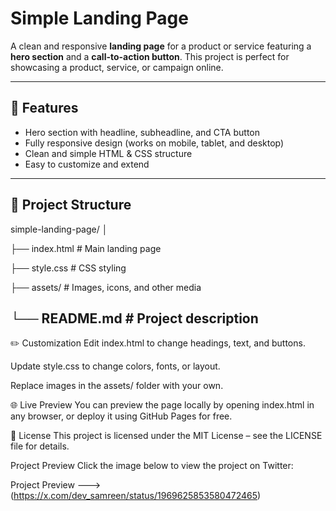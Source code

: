 # Simple Landing Page

A clean and responsive **landing page** for a product or service featuring a **hero section** and a **call-to-action button**. This project is perfect for showcasing a product, service, or campaign online.

---

## 🚀 Features

- Hero section with headline, subheadline, and CTA button  
- Fully responsive design (works on mobile, tablet, and desktop)  
- Clean and simple HTML & CSS structure  
- Easy to customize and extend  

---

## 📂 Project Structure

simple-landing-page/
│

├── index.html # Main landing page

├── style.css # CSS styling

├── assets/ # Images, icons, and other media

└── README.md # Project description
---


✏️ Customization
Edit index.html to change headings, text, and buttons.

Update style.css to change colors, fonts, or layout.

Replace images in the assets/ folder with your own.

🌐 Live Preview
You can preview the page locally by opening index.html in any browser, or deploy it using GitHub Pages for free.

📄 License
This project is licensed under the MIT License – see the LICENSE file for details.

Project Preview
Click the image below to view the project on Twitter:

Project Preview ---> (https://x.com/dev_samreen/status/1969625853580472465)
